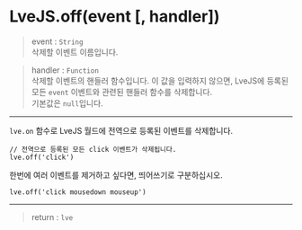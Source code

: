 # LveJS.off(event [, handler])

> event : `String`  
  삭제할 이벤트 이름입니다.

> handler : `Function`  
  삭제할 이벤트의 핸들러 함수입니다. 이 값을 입력하지 않으면, LveJS에 등록된 모든 `event` 이벤트와 관련된 핸들러 함수를 삭제합니다.  
  기본값은 `null`입니다.

---

`lve.on` 함수로 LveJS 월드에 전역으로 등록된 이벤트를 삭제합니다.

```
// 전역으로 등록된 모든 click 이벤트가 삭제됩니다.
lve.off('click')
```

한번에 여러 이벤트를 제거하고 싶다면, 띄어쓰기로 구분하십시오.

```
lve.off('click mousedown mouseup')
```

---

> return : `lve`